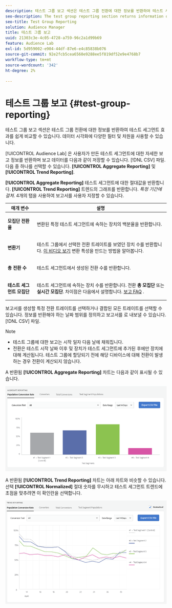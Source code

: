 ```yaml
---
description: 테스트 그룹 보고 섹션은 테스트 그룹 전환에 대한 정보를 반환하여 테스트 세그먼트 효과를 쉽게 비교할 수 있습니다. 데이터 시각화에 다양한 필터 및 차원을 사용할 수 있습니다.
seo-description: The test group reporting section returns information on test group conversions, allowing an easy comparison of test segment efficacy. Numerous filters and dimensions are available for data visualization.
seo-title: Test Group Reporting
solution: Audience Manager
title: 테스트 그룹 보고
uuid: 21303c3e-4c05-4728-a759-96c2a1d99b69
feature: Audience Lab
exl-id: 5d959002-e904-44df-87e6-e4c85838b076
source-git-commit: 92e2fcb5cea6560e9288ee5f819df52e9e4768b7
workflow-type: tm+mt
source-wordcount: '342'
ht-degree: 2%

---
```


# 테스트 그룹 보고 {#test-group-reporting}

테스트 그룹 보고 섹션은 테스트 그룹 전환에 대한 정보를 반환하여 테스트 세그먼트 효과를 쉽게 비교할 수 있습니다. 데이터 시각화에 다양한 필터 및 차원을 사용할 수 있습니다.

[!UICONTROL Audience Lab] 은 사용자가 만든 테스트 세그먼트에 대한 자세한 보고 정보를 반환하며 보고 데이터를 다음과 같이 저장할 수 있습니다. [!DNL CSV] 파일. 다음 중 하나를 선택할 수 있습니다. **[!UICONTROL Aggregate Reporting]** 및 **[!UICONTROL Trend Reporting]**.

**[!UICONTROL Aggregate Reporting]** 테스트 세그먼트에 대한 절대값을 반환합니다. **[!UICONTROL Trend Reporting]** 트렌드의 그래프를 반환합니다. *특정 기간에 걸쳐*. 4개의 탭을 사용하여 보고서를 사용자 지정할 수 있습니다.

<table id="table_446384AE9A36408A9C570CB7DB72C3D6"> 
 <thead> 
  <tr> 
   <th colname="col1" class="entry"> 매개 변수 </th> 
   <th colname="col2" class="entry"> 설명 </th> 
  </tr> 
 </thead>
 <tbody> 
  <tr> 
   <td colname="col1"> <p> <b><span class="uicontrol"> 모집단 전환율</span></b> </p> </td> 
   <td colname="col2"> <p>변환된 특정 테스트 세그먼트에 속하는 장치의 백분율을 반환합니다. </p> </td> 
  </tr> 
  <tr> 
   <td colname="col1"> <p> <b><span class="uicontrol"> 변환기</span></b> </p> </td> 
   <td colname="col2"> <p>테스트 그룹에서 선택한 전환 트레이트를 보였던 장치 수를 반환합니다. <a href="https://helpx.adobe.com/audience-manager/kt/using/creating-conversion-traits-feature-video-use.html" format="https" scope="external"> 이 비디오 보기</a> 변환 특성을 만드는 방법을 알아봅니다. </p> </td> 
  </tr> 
  <tr> 
   <td colname="col1"> <p> <b><span class="uicontrol"> 총 전환 수</span></b> </p> </td> 
   <td colname="col2"> <p>테스트 세그먼트에서 생성된 전환 수를 반환합니다. </p> </td> 
  </tr> 
  <tr> 
   <td colname="col1"> <p> <b><span class="uicontrol"> 테스트 세그먼트 모집단</span></b> </p> </td> 
   <td colname="col2"> <p>테스트 세그먼트에 속하는 장치 수를 반환합니다. 전환 <b><span class="uicontrol"> 총 모집단</span></b> 또는 <b><span class="uicontrol"> 실시간 모집단</span></b>. 차이점은 다음에서 설명합니다. <a href="../../faq/faq-reporting.md"> 보고 FAQ</a> . </p> </td>
  </tr>
 </tbody>
</table>

보고서를 생성할 특정 전환 트레이트를 선택하거나 결합된 모든 트레이트를 선택할 수 있습니다. 정보를 반환해야 하는 날짜 범위를 정의하고 보고서를 로 내보낼 수 있습니다. [!DNL CSV] 파일.

>[!NOTE]
>
>* 테스트 그룹에 대한 보고는 시작 일자 다음 날에 채워집니다.
>* 전환은 테스트 시작 날짜 이후 및 장치가 테스트 세그먼트에 추가된 후에만 장치에 대해 계산됩니다. 테스트 그룹에 할당되기 전에 해당 디바이스에 대해 전환이 발생하는 경우 전환이 계산되지 않습니다.


A 반환됨 **[!UICONTROL Aggregate Reporting]** 차트는 다음과 같이 표시될 수 있습니다.

![](assets/aggregate-reporting.PNG)

A 반환됨 **[!UICONTROL Trend Reporting]** 차트는 아래 차트와 비슷할 수 있습니다. 선택 **[!UICONTROL Normalized]** 절대 숫자를 무시하고 테스트 세그먼트 트렌드에 초점을 맞추려면 이 확인란을 선택합니다.

![](assets/trend-reporting.PNG)
